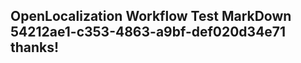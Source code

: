 <properties
ms.topic="hero-topic"
ms.test1="hero-topic"
ms.test2="test"/>

## OpenLocalization Workflow Test MarkDown 54212ae1-c353-4863-a9bf-def020d34e71 thanks!
